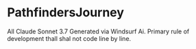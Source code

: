 # PathfindersJourney
  All Claude Sonnet 3.7 Generated via Windsurf Ai. Primary rule of development thall shal not code line by line.
